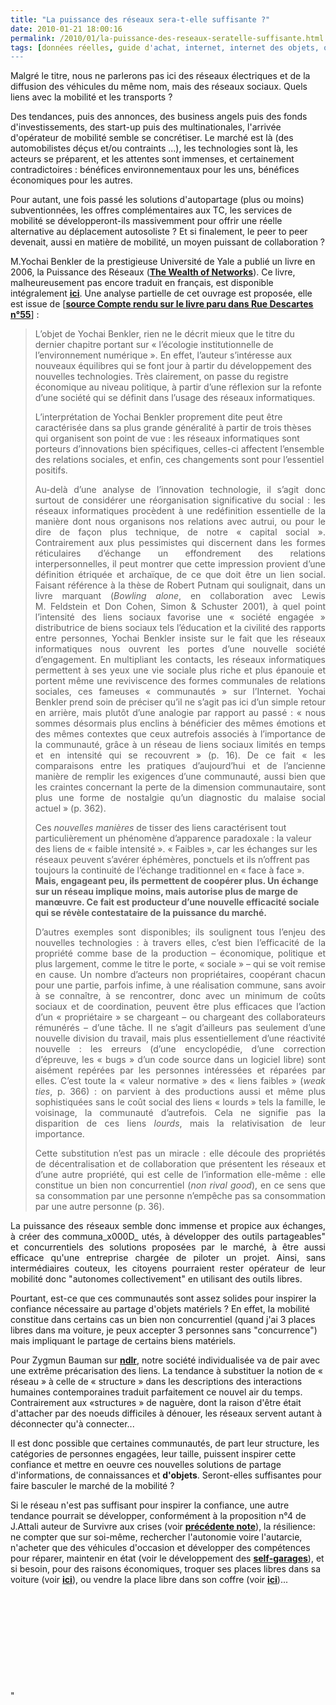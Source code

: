 ```yaml
---
title: "La puissance des réseaux sera-t-elle suffisante ?"
date: 2010-01-21 18:00:16
permalink: /2010/01/la-puissance-des-reseaux-seratelle-suffisante.html
tags: [données réelles, guide d'achat, internet, internet des objets, open source, partage de données, philanthropie, réseaux, Service de mobilité, TIC, transition générationnelle, Véhicule]
---
```


<p>Malgré le titre, nous ne parlerons pas ici des réseaux électriques et de la diffusion des véhicules du même nom, mais des réseaux sociaux. Quels liens avec la mobilité et les transports ?</p> <p>Des tendances, puis des annonces, des business angels puis des fonds d'investissements, des start-up puis des multinationales, l'arrivée d'opérateur de mobilité semble se concrétiser. Le marché est là (des automobilistes déçus et/ou contraints ...), les technologies sont là, les acteurs se préparent, et les attentes sont immenses, et certainement contradictoires : bénéfices environnementaux pour les uns, bénéfices économiques pour les autres.</p> <p>Pour autant, une fois passé les solutions d'autopartage (plus ou moins) subventionnées, les offres complémentaires aux TC, les services de mobilité se développeront-ils massivemment pour offrir une réelle alternative au déplacement autosoliste ? Et si finalement, le peer to peer devenait, aussi en matière de mobilité, un moyen puissant de collaboration ?</p> <p></p>   <!--more-->  <p>M.Yochai Benkler de la prestigieuse Université de Yale a publié un livre en 2006, la Puissance des Réseaux (<a href="http://en.wikipedia.org/wiki/The_Wealth_of_Networks" target="_blank"><strong>The Wealth of Networks</strong></a>). Ce livre, malheureusement pas encore traduit en français, est disponible intégralement <strong><span style="text-decoration: underline"><a href="http://cyber.law.harvard.edu/wealth_of_networks/Main_Page" target="_blank" title="le livre !">ici</a></span></strong>. Une analyse partielle de cet ouvrage est proposée, elle est issue de [<strong><span style="text-decoration: underline"><a href="http://thierryleterre.free.fr/spip.php?article163" target="_blank">source Compte rendu sur le livre paru dans Rue Descartes n°55</a></span></strong>] :</p> <blockquote> <p>L’objet de Yochai Benkler, rien ne le décrit mieux que le titre du dernier chapitre portant sur « l’écologie institutionnelle de l’environnement numérique ». En effet, l’auteur s’intéresse aux nouveaux équilibres qui se font jour à partir du développement des nouvelles technologies. Très clairement, on passe du registre économique au niveau politique, à partir d’une réflexion sur la refonte d’une société qui se définit dans l’usage des réseaux informatiques. </p> <p>L’interprétation de Yochai Benkler proprement dite peut être caractérisée dans sa plus grande généralité à partir de trois thèses qui organisent son point de vue : les réseaux informatiques sont porteurs d’innovations bien spécifiques, celles-ci affectent l’ensemble des relations sociales, et enfin, ces changements sont pour l’essentiel positifs. </p> <p align="justify" class="spip">Au-delà d’une analyse de l’innovation technologie, il s’agit donc surtout de considérer une réorganisation significative du social : les réseaux informatiques procèdent à une redéfinition essentielle de la manière dont nous organisons nos relations avec autrui, ou pour le dire de façon plus technique, de notre « capital social ». Contrairement aux plus pessimistes qui discernent dans les formes réticulaires d’échange un effondrement des relations interpersonnelles, il peut montrer que cette impression provient d’une définition étriquée et archaïque, de ce que doit être un lien social. Faisant référence à la thèse de Robert Putnam qui soulignait, dans un livre marquant (<em class="spip">Bowling alone</em>, en collaboration avec Lewis M. Feldstein et Don Cohen, Simon & Schuster 2001), à quel point l’intensité des liens sociaux favorise une « société engagée » distributrice de biens sociaux tels l’éducation et la civilité des rapports entre personnes, Yochai Benkler insiste sur le fait que les réseaux informatiques nous ouvrent les portes d’une nouvelle société d’engagement. En multipliant les contacts, les réseaux informatiques permettent à ses yeux une vie sociale plus riche et plus épanouie et portent même une reviviscence des formes communales de relations sociales, ces fameuses « communautés » sur l’Internet. Yochai Benkler prend soin de préciser qu’il ne s’agit pas ici d’un simple retour en arrière, mais plutôt d’une analogie par rapport au passé : « nous sommes désormais plus enclins à bénéficier des mêmes émotions et des mêmes contextes que ceux autrefois associés à l’importance de la communauté, grâce à un réseau de liens sociaux limités en temps et en intensité qui se recouvrent » (p. 16). De ce fait « les comparaisons entre les pratiques d’aujourd’hui et de l’ancienne manière de remplir les exigences d’une communauté, aussi bien que les craintes concernant la perte de la dimension communautaire, sont plus une forme de nostalgie qu’un diagnostic du malaise social actuel » (p. 362). </p> <p>Ces <em class="spip">nouvelles manières</em> de tisser des liens caractérisent tout particulièrement un phénomène d’apparence paradoxale : la valeur des liens de « faible intensité ». « Faibles », car les échanges sur les réseaux peuvent s’avérer éphémères, ponctuels et ils n’offrent pas toujours la continuité de l’échange traditionnel en « face à face ». <strong>Mais, engageant peu, ils permettent de coopérer plus. Un échange sur un réseau implique moins, mais autorise plus de marge de manœuvre. Ce fait est producteur d’une nouvelle efficacité sociale qui se révèle contestataire de la puissance du marché.</strong> </p> <p align="justify" class="spip">D’autres exemples sont disponibles; ils soulignent tous l’enjeu des nouvelles technologies : à travers elles, c’est bien l’efficacité de la propriété comme base de la production – économique, politique et plus largement, comme le titre le porte, « sociale » – qui se voit remise en cause. Un nombre d’acteurs non propriétaires, coopérant chacun pour une partie, parfois infime, à une réalisation commune, sans avoir à se connaître, à se rencontrer, donc avec un minimum de coûts sociaux et de coordination, peuvent être plus efficaces que l’action d’un « propriétaire » se chargeant – ou chargeant des collaborateurs rémunérés – d’une tâche. Il ne s’agit d’ailleurs pas seulement d’une nouvelle division du travail, mais plus essentiellement d’une réactivité nouvelle : les erreurs (d’une encyclopédie, d’une correction d’épreuve, les « bugs » d’un code source dans un logiciel libre) sont aisément repérées par les personnes intéressées et réparées par elles. C’est toute la « valeur normative » des « liens faibles » (<em class="spip">weak ties</em>, p. 366) : on parvient à des productions aussi et même plus sophistiquées sans le coût social des liens « lourds » tels la famille, le voisinage, la communauté d’autrefois. Cela ne signifie pas la disparition de ces liens <em class="spip">lourds</em>, mais la relativisation de leur importance. </p> <p align="justify" class="spip">Cette substitution n’est pas un miracle : elle découle des propriétés de décentralisation et de collaboration que présentent les réseaux et d’une autre propriété, qui est celle de l’information elle-même : elle constitue un bien non concurrentiel (<em class="spip">non rival good</em>), en ce sens que sa consommation par une personne n’empêche pas sa consommation par une autre personne (p. 36).</p></blockquote> <p align="justify" class="spip">La puissance des réseaux semble donc immense et propice aux échanges, à créer des communa_x000D_
utés, à développer des outils partageables" et concurrentiels des solutions proposées par le marché, à être aussi efficace qu'une entreprise chargée de piloter un projet. Ainsi, sans intermédiaires couteux, les citoyens pourraient rester opérateur de leur mobilité donc "autonomes collectivement" en utilisant des outils libres. </p> <p align=""justify"" class=""spip"">Pourtant, est-ce que ces communautés sont assez solides pour inspirer la confiance nécessaire au partage d'objets matériels ? En effet, la mobilité constitue dans certains cas un bien non concurrentiel (quand j'ai 3 places libres dans ma voiture, je peux accepter 3 personnes sans "concurrence") mais impliquant le partage de certains biens matériels.</p> <p align=""justify"" class=""spip"">Pour Zygmun Bauman sur <strong><span style=""text-decoration: underline""><a href=""http://n-d-l-r.blogspot.com/search?updated-max=2009-09-10T02%3A08%3A00-07%3A00&max-results=10"" target=""_blank"">ndlr</a></span></strong>, notre société individualisée va de pair avec une extrême précarisation des liens. La tendance à substituer la notion de « réseau » à celle de « structure » dans les descriptions des interactions humaines contemporaines traduit parfaitement ce nouvel air du temps. Contrairement aux «structures » de naguère, dont la raison d'être était d'attacher par des noeuds difficiles à dénouer, les réseaux servent autant à déconnecter qu'à connecter... </p> <p align=""justify"" class=""spip"">Il est donc possible que certaines communautés, de part leur structure, les catégories de personnes engagées, leur taille, puissent inspirer cette confiance et mettre en oeuvre ces nouvelles solutions de partage d'informations, de connaissances et <strong>d'objets</strong>. Seront-elles suffisantes pour faire basculer le marché de la mobilité ?</p> <p align=""justify"" class=""spip"">Si le réseau n'est pas suffisant pour inspirer la confiance, une autre tendance pourrait se développer, conformément à la proposition n°4 de J.Attali auteur de Survivre aux crises (voir <strong><span style=""text-decoration: underline""><a href="https://gabrielplassat.github.io/transportsdufutur/2009/11/pour-une-mobilite-plus-robuste-aux-crises-a-venir.html"" target=""_blank"">précédente note</a></span></strong>), la résilience: ne compter que sur soi-même, rechercher l'autonomie voire l'autarcie, n'acheter que des véhicules d'occasion et développer des compétences pour réparer, maintenir en état (voir le développement des <a href=""http://www.selfgarage.org/"" target=""_blank""><strong>self-garages</strong></a>), et si besoin, pour des raisons économiques, troquer ses places libres dans sa voiture (voir <strong><span style=""text-decoration: underline""><a href=""http://www.covoiturage.fr/blog/prix-du-covoiturage"" target=""_blank"">ici</a></span></strong>), ou vendre la place libre dans son coffre (voir <strong><span style=""text-decoration: underline""><a href=""http://www.colis-voiturage.fr/"" target=""_blank"">ici</a></span></strong>)...</p> <p align=""justify"" class=""spip""> </p> <p> </p> <p align=""justify"" class=""spip""> </p> <p> </p> <p> </p>"
